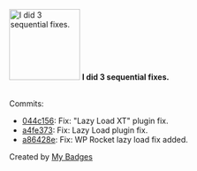 <img src="https://my-badges.github.io/my-badges/fix-3.png" alt="I did 3 sequential fixes." title="I did 3 sequential fixes." width="128">
<strong>I did 3 sequential fixes.</strong>
<br><br>

Commits:

- <a href="https://github.com/better-studio/better-amp/commit/044c1560bce12354567ae6ecc14c1011c9b66758">044c156</a>: Fix: "Lazy Load XT" plugin fix.
- <a href="https://github.com/better-studio/better-amp/commit/a4fe3738bf4a27faa8bbfb4b048f675f38c6e6ad">a4fe373</a>: Fix: Lazy Load plugin fix.
- <a href="https://github.com/better-studio/better-amp/commit/a86428e4ea1cfa8d2bfdb34ba13e464a24d1a08b">a86428e</a>: Fix: WP Rocket lazy load fix added.


Created by <a href="https://github.com/my-badges/my-badges">My Badges</a>